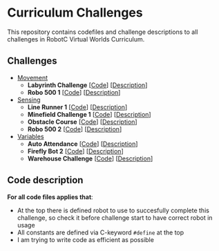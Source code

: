 # Curriculum Challenges

This repository contains codefiles and challenge descriptions to all challenges in RobotC Virtual Worlds Curriculum. 

## Challenges

- [Movement](Movement)
    - **Labyrinth Challenge** [[Code](Movement/labyrinth_challenge.c)] [[Description](Movement/labyrinth_challenge.pdf)]
    - **Robo 500 1** [[Code](Movement/robo_500_1.c)] [[Description](Movement/robo_500_1.pdf)]
- [Sensing](Sensing)
    - **Line Runner 1** [[Code](Sensing/line_runner_1.c)] [[Description](Sensing/line_runner_1.pdf)]
    - **Minefield Challenge 1** [[Code](Sensing/minefield_challenge_1.c)] [[Description](Sensing/minefield_challenge_1.pdf)]
    - **Obstacle Course** [[Code](Sensing/obstacle_course.c)] [[Description](Sensing/obstacle_course.pdf)]
    - **Robo 500 2** [[Code](Sensing/robo_500_2.c)] [[Description](Sensing/robo_500_2.pdf)]
- [Variables](Variables)
    - **Auto Attendance** [[Code](Variables/auto_attendance.c)] [[Description](Variables/auto_attendance.pdf)]
    - **Firefly Bot 2** [[Code](Variables/firefly_bot_2.c)] [[Description](Variables/firefly_bot_2.pdf)]
    - **Warehouse Challenge** [[Code](Variables/warehouse_challenge.c)] [[Description](Variables/warehouse_challenge.pdf)]


## Code description

**For all code files applies that**:
- At the top there is defined robot to use to succesfully complete this challenge, so check it before challenge start to have correct robot in usage
- All constants are defined via C-keyword `#define` at the top
- I am trying to write code as efficient as possible